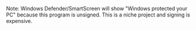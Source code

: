 Note: Windows Defender/SmartScreen will show "Windows protected your PC" because this program is unsigned. This is a niche project and signing is expensive.
